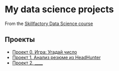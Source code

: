 # My data science projects
From the [Skillfactory Data Science course](https://skillfactory.ru/data-scientist)

## Проекты

* [Проект 0. Игра: Угадай число](https://github.com/santyskill/Homework/tree/main/project_0)
* [Проект 1. Анализ резюме из HeadHunter](https://github.com/santyskill/Homework/tree/main/project_1)
* [Проект 2. ____](____)